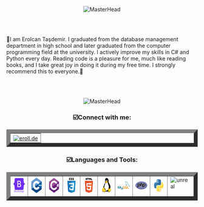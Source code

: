 <p align="center">  
  
  <img src="https://giffiles.alphacoders.com/215/215911.gif" alt="MasterHead" style="width: 1100px; height: 700px;">
</p>



  <br><br>
      <p>🔴I am Erolcan Taşdemir. I graduated from the database management department in high school and later graduated from the computer programming field at the university. I actively improve my skills in C# and Python every day. Reading code is a pleasure for me, much like reading books, and I take great joy in doing it during my free time. I strongly recommend this to everyone.🔎</p>
   <br><br>


<div align="center">
  
![MasterHead](https://i0.wp.com/khosann.com/wp-content/uploads/2017/05/ezgif.com-resize.gif?resize=600%2C263&ssl=1)

</div>
  




<div id="container1" align="center">
 <tbody>
  <table border=10 width="15%">
    <tr>
      <h3 align="center">☑️Connect with me:</h3>
        <p align="center">
          <td> 
          <a href="https://instagram.com/eroll.d1709" target="blank"><img align="center" src="https://raw.githubusercontent.com/rahuldkjain/github-profile-readme-generator/master/src/images/icons/Social/instagram.svg" alt="eroll.de" height="30" width="40" /> </a>
          </td>
         </p>
       </tr>
    </table>
  </tbody>
 </div>

<h3 align="center">☑️Languages and Tools:</h3>
  <div id="container" align="center">
    <tbody>
      <table border=10 width="15%">
      <tr>
        <p align="center"> 
      <td>
          <a href="https://getbootstrap.com" target="_blank" rel="noreferrer"> 
          <img src="https://raw.githubusercontent.com/devicons/devicon/master/icons/bootstrap/bootstrap-plain-wordmark.svg" alt="bootstrap" width="40" height="40"/> </a>
      </td>
        <td>
          <a href="https://www.w3schools.com/cpp/" target="_blank" rel="noreferrer"> 
          <img src="https://raw.githubusercontent.com/devicons/devicon/master/icons/cplusplus/cplusplus-original.svg" alt="cplusplus" width="40" height="40"/> </a>
       </td>
          
  <a href="https://www.w3schools.com/cs/" target="_blank" rel="noreferrer">
  <td><img src="https://raw.githubusercontent.com/devicons/devicon/master/icons/csharp/csharp-original.svg" alt="csharp" width="40" height="40"/> </a> <a href="https://www.w3schools.com/css/" target="_blank" rel="noreferrer"></td>
  <td><img src="https://raw.githubusercontent.com/devicons/devicon/master/icons/css3/css3-original-wordmark.svg" alt="css3" width="40" height="40"/> </a> <a href="https://www.w3.org/html/" target="_blank" rel="noreferrer"></td>
  <td><img src="https://raw.githubusercontent.com/devicons/devicon/master/icons/html5/html5-original-wordmark.svg" alt="html5" width="40" height="40"/> </a> <a href="https://www.linux.org/" target="_blank" rel="noreferrer"></td>
  <td><img src="https://raw.githubusercontent.com/devicons/devicon/master/icons/linux/linux-original.svg" alt="linux" width="40" height="40"/> </a> <a href="https://www.mysql.com/" target="_blank" rel="noreferrer"></td>
  <td><img src="https://raw.githubusercontent.com/devicons/devicon/master/icons/mysql/mysql-original-wordmark.svg" alt="mysql" width="40" height="40"/> </a> <a href="https://www.php.net" target="_blank" rel="noreferrer"></td>
  <td><img src="https://raw.githubusercontent.com/devicons/devicon/master/icons/php/php-original.svg" alt="php" width="40" height="40"/> </a> <a href="https://www.python.org" target="_blank" rel="noreferrer"></td>
  <td><img src="https://raw.githubusercontent.com/devicons/devicon/master/icons/python/python-original.svg" alt="python" width="40" height="40"/> </a> <a href="https://unrealengine.com/" target="_blank" rel="noreferrer"></td>
  <td><img src="https://raw.githubusercontent.com/kenangundogan/fontisto/036b7eca71aab1bef8e6a0518f7329f13ed62f6b/icons/svg/brand/unreal-engine.svg" alt="unreal" width="40" height="40"/> </a> </p></td>
        </tr>
      </table>
    </tbody>
  </div>
